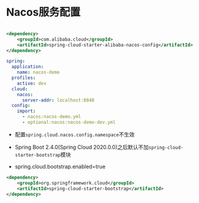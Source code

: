 # Nacos服务配置



```xml

<dependency>
    <groupId>com.alibaba.cloud</groupId>
    <artifactId>spring-cloud-starter-alibaba-nacos-config</artifactId>
</dependency>

```

```yml
spring:
  application:
    name: nacos-demo
  profiles:
    active: dev
  cloud:
    nacos:
      server-addr: localhost:8848
  config:
    import:
      - nacos:nacos-demo.yml
      - optional:nacos:nacos-demo-dev.yml

```

- 配置`spring.cloud.nacos.config.namespace`不生效



- Spring Boot 2.4.0(Spring Cloud 2020.0.0)之后默认不加`spring-cloud-starter-bootstrap`模块
- spring.cloud.bootstrap.enabled=true
```xml
<dependency>
    <groupId>org.springframework.cloud</groupId>
    <artifactId>spring-cloud-starter-bootstrap</artifactId>
</dependency>

```


